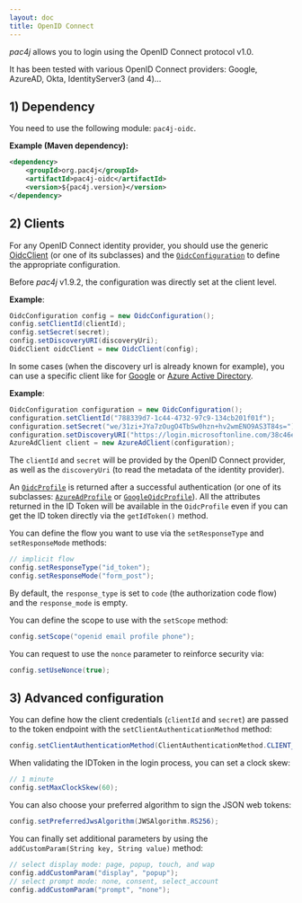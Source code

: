 ```yaml
---
layout: doc
title: OpenID Connect
---
```


*pac4j* allows you to login using the OpenID Connect protocol v1.0.

It has been tested with various OpenID Connect providers: Google, AzureAD, Okta, IdentityServer3 (and 4)…

## 1) Dependency

You need to use the following module: `pac4j-oidc`.

**Example (Maven dependency):**

```xml
<dependency>
    <groupId>org.pac4j</groupId>
    <artifactId>pac4j-oidc</artifactId>
    <version>${pac4j.version}</version>
</dependency>
```

## 2) Clients

For any OpenID Connect identity provider, you should use the generic [OidcClient](https://github.com/pac4j/pac4j/blob/master/pac4j-oidc/src/main/java/org/pac4j/oidc/client/OidcClient.java) (or one of its subclasses) and the [`OidcConfiguration`](https://github.com/pac4j/pac4j/blob/master/pac4j-oidc/src/main/java/org/pac4j/oidc/config/OidcConfiguration.java) to define the appropriate configuration.

Before *pac4j* v1.9.2, the configuration was directly set at the client level.

**Example**:

```java
OidcConfiguration config = new OidcConfiguration();
config.setClientId(clientId);
config.setSecret(secret);
config.setDiscoveryURI(discoveryUri);
OidcClient oidcClient = new OidcClient(config);
```

In some cases (when the discovery url is already known for example), you can use a specific client like for [Google](https://github.com/pac4j/pac4j/blob/master/pac4j-oidc/src/main/java/org/pac4j/oidc/client/GoogleOidcClient.java) or [Azure Active Directory](https://github.com/pac4j/pac4j/blob/master/pac4j-oidc/src/main/java/org/pac4j/oidc/client/AzureAdClient.java).

**Example**:

```java
OidcConfiguration configuration = new OidcConfiguration();
configuration.setClientId("788339d7-1c44-4732-97c9-134cb201f01f");
configuration.setSecret("we/31zi+JYa7zOugO4TbSw0hzn+hv2wmENO9AS3T84s=");
configuration.setDiscoveryURI("https://login.microsoftonline.com/38c46e5a-21f0-46e5-940d-3ca06fd1a330/.well-known/openid-configuration");
AzureAdClient client = new AzureAdClient(configuration);
```

The `clientId` and `secret` will be provided by the OpenID Connect provider, as well as the `discoveryUri` (to read the metadata of the identity provider).

An [`OidcProfile`](https://github.com/pac4j/pac4j/blob/master/pac4j-oidc/src/main/java/org/pac4j/oidc/profile/OidcProfile.java) is returned after a successful authentication (or one of its subclasses: [`AzureAdProfile`](https://github.com/pac4j/pac4j/blob/master/pac4j-oidc/src/main/java/org/pac4j/oidc/profile/azuread/AzureAdProfile.java) or [`GoogleOidcProfile`](https://github.com/pac4j/pac4j/blob/master/pac4j-oidc/src/main/java/org/pac4j/oidc/profile/google/GoogleOidcProfile.java)). All the attributes returned in the ID Token will be available in the `OidcProfile` even if you can get the ID token directly via the `getIdToken()` method.

You can define the flow you want to use via the `setResponseType` and `setResponseMode` methods:

```java
// implicit flow
config.setResponseType("id_token");
config.setResponseMode("form_post");
```

By default, the `response_type` is set to `code` (the authorization code flow) and the `response_mode` is empty.

You can define the scope to use with the `setScope` method:

```java
config.setScope("openid email profile phone");
```

You can request to use the `nonce` parameter to reinforce security via:

```java
config.setUseNonce(true);
```

## 3) Advanced configuration

You can define how the client credentials (`clientId` and `secret`)  are passed to the token endpoint with the `setClientAuthenticationMethod` method:

```java
config.setClientAuthenticationMethod(ClientAuthenticationMethod.CLIENT_SECRET_BASIC);
```

When validating the IDToken in the login process, you can set a clock skew:

```java
// 1 minute
config.setMaxClockSkew(60);
```

You can also choose your preferred algorithm to sign the JSON web tokens:

```java
config.setPreferredJwsAlgorithm(JWSAlgorithm.RS256);
```

You can finally set additional parameters by using the `addCustomParam(String key, String value)` method:

```java
// select display mode: page, popup, touch, and wap
config.addCustomParam("display", "popup");
// select prompt mode: none, consent, select_account
config.addCustomParam("prompt", "none");
```

